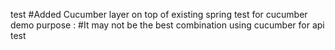 test
#Added Cucumber layer on top of existing spring test for cucumber demo purpose :
#It may not be the best combination using cucumber for api test


